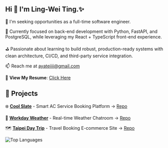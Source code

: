 ## Hi 👋 I'm Ling-Wei Ting.✨
🌱 I'm seeking opportunities as a full-time software engineer.

🧩 Currently focused on back-end development with Python, FastAPI, and PostgreSQL, while leveraging my React + TypeScript front-end experience.

⛳ Passionate about learning to build robust, production-ready systems with clean architecture, CI/CD, and third-party service integration.

📫 Reach me at ayateiiii@gmail.com

📄 **View My Resume**: [Click Here](https://drive.google.com/file/d/1_ifXx_vpt1nK1wyVKRUAueyGE0ZT59UR/view)

## 📗 Projects

❄️ **[Cool Slate](https://cool-slate.ayating.workers.dev/)** - Smart AC Service Booking Platform  → [Repo](https://github.com/AyaTing/coolSlate)

💬 **[Workday Weather](https://ayating.github.io/WorkdayWeather/)** - Real-time Weather Chatroom  → [Repo](https://github.com/AyaTing/WorkdayWeather)

🗺️ **[Taipei Day Trip](https://taipei-day-trip.ayating.lol/)** - Travel Booking E-commerce Site  → [Repo](https://github.com/AyaTing/taipei-day-trip)


![Top Languages](https://github-readme-stats.vercel.app/api/top-langs/?username=AyaTing&layout=compact)



